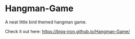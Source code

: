 # Hangman-Game
A neat little bird themed hangman game.

Check it out here:  https://bigg-iron.github.io/Hangman-Game/

